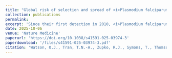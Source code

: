 ```yaml
---
title: "Global risk of selection and spread of <i>Plasmodium falciparum</i> histidine-rich protein 2 and 3 gene deletions"
collection: publications
permalink: 
excerpt: 'Since their first detection in 2010, <i>Plasmodium falciparum</i> malaria parasites lacking the <i>P. falciparum</i> histidine-rich protein 2 gene (<i>pfhrp2</i>) have been observed in 40 of 47 surveyed countries, as documented by the World Health Organization. These genetic deletions reduce detection by the most widely used rapid diagnostic tests, prompting three countries to switch to alternative diagnostics. However, manufacturing of alternative rapid diagnostic tests has not been scaled up and there are no World Health Organization-prequalified combination tests that use <i>P. falciparum Plasmodium</i> lactate dehydrogenase. The continuing spread of <i>pfhrp2</i> and/or <i>pfhrp3</i> (<i>pfhrp2/3</i>) deletions threatens malaria control, creating an emerging public health crisis. Here we use mathematical modeling informed by current <i>pfhrp2/3</i> deletion prevalence and a literature review to assess the global risk of <i>pfhrp2/3</i> deletions. We identify ten priority countries for surveillance and predict that the primary spread in Africa will move southward from the Horn of Africa through East Africa within 20 years. Despite variation in modeled timelines due to uncertainty in model parameters, four countries yet to switch rapid diagnostic tests are consistently classified as high risk under a range of model assumptions. This updated model offers refined predictions to guide <i>pfhrp2/3</i> policy and prioritize future surveillance efforts and innovation.'
date: 2025-10-06
venue: 'Nature Medicine'
paperurl: 'https://doi.org/10.1038/s41591-025-03974-3'
paperdownload: '/files/s41591-025-03974-3.pdf'
citation: 'Watson, O.J., Tran, T.N.-A., Zupko, R.J., Symons, T., Thomson, R., Visser, T., Rumisha, S., Dzianach, P.A., Hathaway, N., Kim, I., Juliano, J.J., Bailey, J.A., Slater, H., Okell, L., Gething, P., Ghani, A., Boni, M.F., Parr, J.B., & Cunningham, J. (2025). Global risk of selection and spread of <i>Plasmodium falciparum</i> histidine-rich protein 2 and 3 gene deletions. <i>Nature Medicine</i>. doi: 10.1038/s41591-025-03974-3'
---
```


